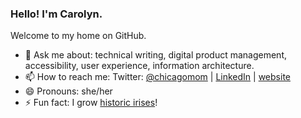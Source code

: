 ### Hello! I'm Carolyn. 

Welcome to my home on GitHub.

- 💬 Ask me about: technical writing, digital product management, accessibility, user experience, information architecture.
- 📫 How to reach me: Twitter: [@chicagomom](https://twitter.com/chicagomom) | [LinkedIn](https://www.linkedin.com/in/carolynshannon/) | [website](https://carolynshannon.com)
- 😄 Pronouns: she/her
- ⚡ Fun fact: I grow [historic irises](https://www.historiciris.org/)!


<!--
**carolyn-shannon/carolyn-shannon** is a ✨ _special_ ✨ repository because its `README.md` (this file) appears on your GitHub profile.

Here are some ideas to get you started:

- 🔭 I’m currently working on ...
- 🌱 I’m currently learning ...
- 👯 I’m looking to collaborate on ...
- 🤔 I’m looking for help with ...
- ⚡ Fun fact: ...
-->
